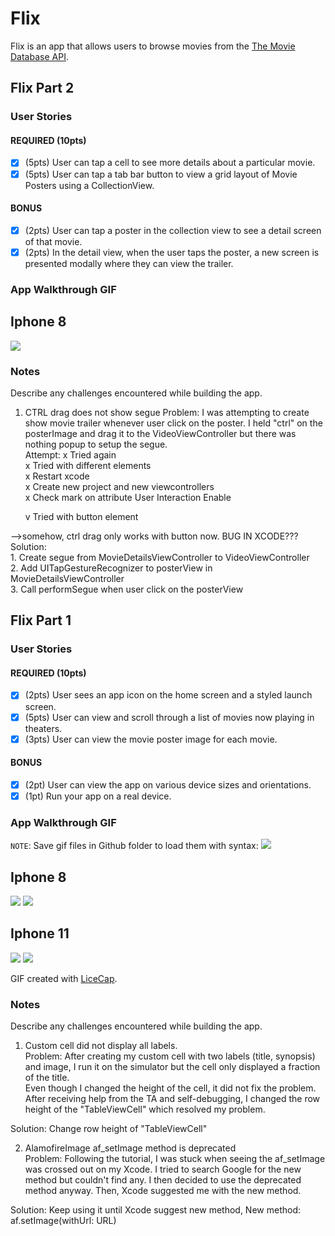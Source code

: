 # Flix

Flix is an app that allows users to browse movies from the [The Movie Database API](http://docs.themoviedb.apiary.io/#).

## Flix Part 2

### User Stories

#### REQUIRED (10pts)
- [X] (5pts) User can tap a cell to see more details about a particular movie.
- [X] (5pts) User can tap a tab bar button to view a grid layout of Movie Posters using a CollectionView.

#### BONUS
- [x] (2pts) User can tap a poster in the collection view to see a detail screen of that movie.
- [X] (2pts) In the detail view, when the user taps the poster, a new screen is presented modally where they can view the trailer.

### App Walkthrough GIF
## Iphone 8
![](Flix_iPhone8_Portrait2.gif)

### Notes
Describe any challenges encountered while building the app.

1. CTRL drag does not show segue
Problem: I was attempting to create show movie trailer whenever user click on the poster. I
held "ctrl" on the posterImage and drag it to the VideoViewController but there was nothing
popup to setup the segue.  
Attempt:
	x	Tried again  
	x	Tried with different elements  
	x 	Restart xcode  
	x 	Create new project and new viewcontrollers  
	x 	Check mark on attribute User Interaction Enable  

	v 	Tried with button element  

-->somehow, ctrl drag only works with button now. BUG IN XCODE???  
Solution:  
	1. Create segue from MovieDetailsViewController to VideoViewController  
	2. Add UITapGestureRecognizer to posterView in MovieDetailsViewController  
	3. Call performSegue when user click on the posterView  

## Flix Part 1

### User Stories
#### REQUIRED (10pts)
- [x] (2pts) User sees an app icon on the home screen and a styled launch screen.
- [x] (5pts) User can view and scroll through a list of movies now playing in theaters.
- [x] (3pts) User can view the movie poster image for each movie.

#### BONUS
- [x] (2pt) User can view the app on various device sizes and orientations.
- [x] (1pt) Run your app on a real device.

### App Walkthrough GIF
`NOTE`: Save gif files in Github folder to load them with syntax:
![](file_name.gif)
## Iphone 8  
![](Flix_iPhone8_Portrait.gif)
![](Flix_iPhone8_Landscape.gif)
## Iphone 11  
![](Flix_iPhone11_Portrait.gif)
![](Flix_iPhone11_Landscape.gif)

GIF created with [LiceCap](http://www.cockos.com/licecap/).
### Notes  
Describe any challenges encountered while building the app.

1. Custom cell did not display all labels.  
Problem: After creating my custom cell with two labels (title, synopsis) and image, I run it on the simulator but the cell only displayed a fraction of the title.  
Even though I changed the height of the cell, it did not fix the problem. After receiving help from the TA and self-debugging, I changed the row height of the "TableViewCell" which resolved my problem.  

Solution: Change row height of "TableViewCell"  

2. AlamofireImage af_setImage method is deprecated  
  Problem: Following the tutorial, I was stuck when seeing the af_setImage was crossed out on my Xcode. I tried to search Google for the new method but couldn't find any. I then decided to use the deprecated method anyway. Then, Xcode suggested me with the new method.  

  Solution: Keep using it until Xcode suggest new method, New method: af.setImage(withUrl: URL)

